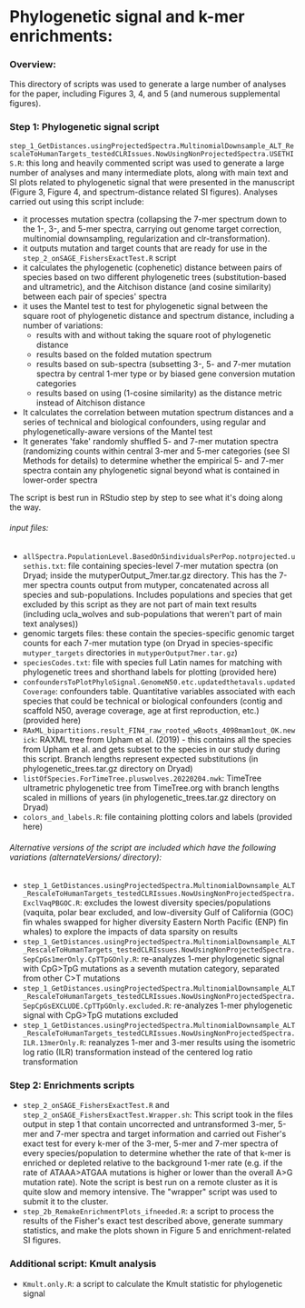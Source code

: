 # Phylogenetic signal and k-mer enrichments:

### Overview:
This directory of scripts was used to generate a large number of analyses for the paper, including Figures 3, 4, and 5 (and numerous supplemental figures). 

### Step 1: Phylogenetic signal script

`step_1_GetDistances.usingProjectedSpectra.MultinomialDownsample_ALT_RescaleToHumanTargets_testedCLRIssues.NowUsingNonProjectedSpectra.USETHIS.R`: this long and heavily commented script was used to generate a large number of analyses and many intermediate plots, along with main text and SI plots related to phylogenetic signal that were presented in the manuscript (Figure 3, Figure 4, and spectrum-distance related SI figures). Analyses carried out using this script include:

* it processes mutation spectra (collapsing the 7-mer spectrum down to the 1-, 3-, and 5-mer spectra, carrying out genome target correction, multinomial downsampling, regularization and clr-transformation). 
* it outputs mutation and target counts that are ready for use in the `step_2_onSAGE_FishersExactTest.R` script
* it calculates the phylogenetic (cophenetic) distance between pairs of species based on two different phylogenetic trees (substitution-based and ultrametric), and the Aitchison distance (and cosine similarity) between each pair of species' spectra
* it uses the Mantel test to test for phylogenetic signal between the square root of phylogenetic distance and spectrum distance, including a number of variations:
	* results with and without taking the square root of phylogenetic distance
	* results based on the folded mutation spectrum
	* results based on sub-spectra (subsetting 3-, 5- and 7-mer mutation spectra by central 1-mer type or by biased gene conversion mutation categories 
	* results based on using (1-cosine similarity) as the distance metric instead of Aitchison distance
* It calculates the correlation between mutation spectrum distances and a series of technical and biological confounders, using regular and phylogenetically-aware versions of the Mantel test
* It generates 'fake' randomly shuffled 5- and 7-mer mutation spectra (randomizing counts within central 3-mer and 5-mer categories (see SI Methods for details) to determine whether the empirical 5- and 7-mer spectra contain any phylogenetic signal beyond what is contained in lower-order spectra

The script is best run in RStudio step by step to see what it's doing along the way. 

###### input files:
* `allSpectra.PopulationLevel.BasedOn5individualsPerPop.notprojected.usethis.txt`: file containing species-level 7-mer mutation spectra (on Dryad; inside the mutyperOutput_7mer.tar.gz directory. This has the 7-mer spectra counts output from mutyper, concatenated across all species and sub-populations. Includes populations and species that get excluded by this script as they are not part of main text results (including ucla_wolves and sub-populations that weren't part of main text analyses))
* genomic targets files: these contain the species-specific genomic target counts for each 7-mer mutation type (on Dryad in species-specific `mutyper_targets` directories in `mutyperOutput7mer.tar.gz`)
* `speciesCodes.txt`: file with species full Latin names for matching with phylogenetic trees and shorthand labels for plotting (provided here)
* `confoundersToPlotPhyloSignal.GenomeN50.etc.updatedthetavals.updatedCoverage`: confounders table. Quantitative variables associated with each species that could be technical or biological confounders (contig and scaffold N50, average coverage, age at first reproduction, etc.) (provided here)
* `RAxML_bipartitions.result_FIN4_raw_rooted_wBoots_4098mam1out_OK.newick`: RAXML tree from Upham et al. (2019) - this contains all the species from Upham et al. and gets subset to the species in our study during this script. Branch lengths represent expected substitutions (in phylogenetic_trees.tar.gz directory on Dryad)
* `listOfSpecies.ForTimeTree.pluswolves.20220204.nwk`: TimeTree ultrametric phylogenetic tree from TimeTree.org with branch lengths scaled in millions of years (in phylogenetic_trees.tar.gz directory on Dryad)
* `colors_and_labels.R`: file containing plotting colors and labels (provided here)

###### Alternative versions of the script are included which have the following variations (alternateVersions/ directory):
* `step_1_GetDistances.usingProjectedSpectra.MultinomialDownsample_ALT_RescaleToHumanTargets_testedCLRIssues.NowUsingNonProjectedSpectra.ExclVaqPBGOC.R`: excludes the lowest diversity species/populations (vaquita, polar bear excluded, and low-diversity Gulf of California (GOC) fin whales swapped for higher diversity Eastern North Pacific (ENP) fin whales) to explore the impacts of data sparsity on results
* `step_1_GetDistances.usingProjectedSpectra.MultinomialDownsample_ALT_RescaleToHumanTargets_testedCLRIssues.NowUsingNonProjectedSpectra.SepCpGs1merOnly.CpTTpGOnly.R`: re-analyzes 1-mer phylogenetic signal with CpG>TpG mutations as a seventh mutation category, separated from other C>T mutations
* `step_1_GetDistances.usingProjectedSpectra.MultinomialDownsample_ALT_RescaleToHumanTargets_testedCLRIssues.NowUsingNonProjectedSpectra.SepCpGsEXCLUDE.CpTTpGOnly.excluded.R`: re-analyzes 1-mer phylogenetic signal with CpG>TpG mutations excluded
* `step_1_GetDistances.usingProjectedSpectra.MultinomialDownsample_ALT_RescaleToHumanTargets_testedCLRIssues.NowUsingNonProjectedSpectra.ILR.13merOnly.R`: reanalyzes 1-mer and 3-mer results using the isometric log ratio (ILR) transformation instead of the centered log ratio transformation 


### Step 2: Enrichments scripts
* `step_2_onSAGE_FishersExactTest.R` and `step_2_onSAGE_FishersExactTest.Wrapper.sh`: This script took in the files output in step 1 that contain uncorrected and untransformed 3-mer, 5-mer and 7-mer spectra and target information and carried out Fisher's exact test for every k-mer of the 3-mer, 5-mer and 7-mer spectra of every species/population to determine whether the rate of that k-mer is enriched or depleted relative to the background 1-mer rate (e.g. if the rate of ATAAA>ATGAA mutations is higher or lower than the overall A>G mutation rate). Note the script is best run on a remote cluster as it is quite slow and memory intensive. The "wrapper" script was used to submit it to the cluster.
* `step_2b_RemakeEnrichmentPlots_ifneeded.R`: a script to process the results of the Fisher's exact test described above, generate summary statistics, and make the plots shown in Figure 5 and enrichment-related SI figures.

### Additional script: Kmult analysis 
* `Kmult.only.R`: a script to calculate the Kmult statistic for phylogenetic signal
